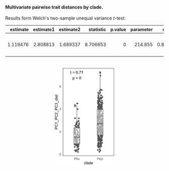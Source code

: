 #### Multivariate pairwise trait distances by clade.
Results form Welch's two-sample unequal variance *t*-test:
<table class="table table-striped table-hover table-condensed" style="margin-left: auto; margin-right: auto;">
 <thead>
  <tr>
   <th style="text-align:right;"> estimate </th>
   <th style="text-align:right;"> estimate1 </th>
   <th style="text-align:right;"> estimate2 </th>
   <th style="text-align:right;"> statistic </th>
   <th style="text-align:right;"> p.value </th>
   <th style="text-align:right;"> parameter </th>
   <th style="text-align:right;"> conf.low </th>
   <th style="text-align:right;"> conf.high </th>
   <th style="text-align:left;"> method </th>
   <th style="text-align:left;"> alternative </th>
  </tr>
 </thead>
<tbody>
  <tr>
   <td style="text-align:right;"> 1.119476 </td>
   <td style="text-align:right;"> 2.808813 </td>
   <td style="text-align:right;"> 1.689337 </td>
   <td style="text-align:right;"> 8.706653 </td>
   <td style="text-align:right;"> 0 </td>
   <td style="text-align:right;"> 214.855 </td>
   <td style="text-align:right;"> 0.8660418 </td>
   <td style="text-align:right;"> 1.37291 </td>
   <td style="text-align:left;"> Welch Two Sample t-test </td>
   <td style="text-align:left;"> two.sided </td>
  </tr>
</tbody>
</table>
<br>
<center><img src='../figs/mv_trait_dists.png' width = 200></center>